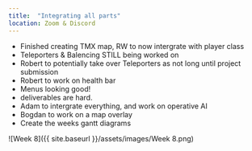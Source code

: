 ```yaml
---
title:  "Integrating all parts"
location: Zoom & Discord
---
```


- Finished creating TMX map, RW to now intergrate with player class
- Teleporters & Balencing STILL being worked on
- Robert to potentially take over Teleporters as not long until project submission
- Robert to work on health bar
- Menus looking good!
- deliverables are hard.
- Adam to intergrate everything, and work on operative AI
- Bogdan to work on a map overlay
- Create the weeks gantt diagrams

![Week 8]({{ site.baseurl }}/assets/images/Week 8.png)